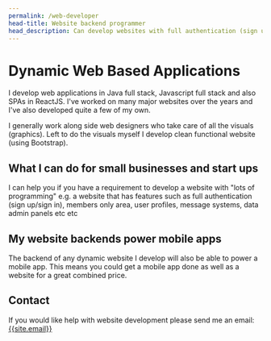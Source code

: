```yaml
---
permalink: /web-developer
head-title: Website backend programmer
head_description: Can develop websites with full authentication (sign up/sign in), members only area, user profiles, message systems, data admin panels etc
---
```

# <i class="fas fa-laptop-code icon-dev" ></i> Dynamic Web Based Applications

I develop web applications in Java full stack, Javascript full stack and also SPAs in ReactJS. I've worked on many major websites over the years and I've also developed quite a few of my own.

I generally work along side web designers who take care of all the visuals (graphics). Left to do the visuals myself I develop clean functional website (using Bootstrap).

## What I can do for small businesses and start ups

I can help you if you have a requirement to develop a website with "lots of programming"  e.g. a website that has features such as full authentication (sign up/sign in), members only area, user profiles, message systems, data admin panels etc etc

## My website backends power mobile apps

The backend of any dynamic website I develop will also be able to power a mobile app. This means you could get a mobile app done as well as a website for a great combined price.

## Contact 

If you would like help with website development please send me an email: [{{site.email}}](mailto:{{site.email}})
